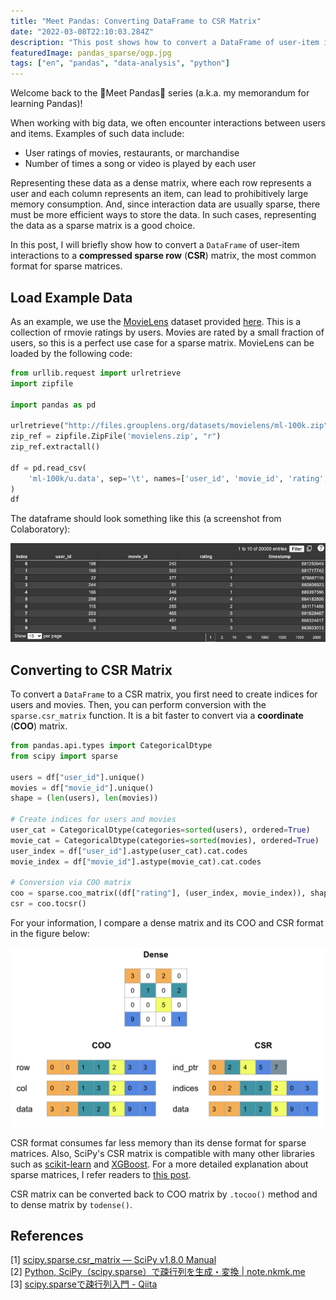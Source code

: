 ```yaml
---
title: "Meet Pandas: Converting DataFrame to CSR Matrix"
date: "2022-03-08T22:10:03.284Z"
description: "This post shows how to convert a DataFrame of user-item interactions to a compressed sparse row (CSR) matrix, the most common format for sparse matrices."
featuredImage: pandas_sparse/ogp.jpg
tags: ["en", "pandas", "data-analysis", "python"]
---
```

Welcome back to the 🐼Meet Pandas🐼 series (a.k.a. my memorandum for learning Pandas)!

When working with big data, we often encounter interactions between users and items. Examples of such data include:
- User ratings of movies, restaurants, or marchandise
- Number of times a song or video is played by each user

Representing these data as a dense matrix, where each row represents a user and each column represents an item, can lead to prohibitively large memory consumption. And, since interaction data are usually sparse, there must be more efficient ways to store the data. In such cases, representing the data as a sparse matrix is a good choice.

In this post, I will briefly show how to convert a `DataFrame` of user-item interactions to a **compressed sparse row** (**CSR**) matrix, the most common format for sparse matrices.

## Load Example Data
As an example, we use the [MovieLens](https://movielens.org/) dataset provided [here](http://grouplens.org/datasets/movielens/). This is a collection of rmovie ratings by users. Movies are rated by a small fraction of users, so this is a perfect use case for a sparse matrix. MovieLens can be loaded by the following code:

```python
from urllib.request import urlretrieve
import zipfile

import pandas as pd

urlretrieve("http://files.grouplens.org/datasets/movielens/ml-100k.zip", "movielens.zip")
zip_ref = zipfile.ZipFile('movielens.zip', "r")
zip_ref.extractall()

df = pd.read_csv(
    'ml-100k/u.data', sep='\t', names=['user_id', 'movie_id', 'rating', 'timestamp'], encoding='latin-1'
)
df
```

The dataframe should look something like this (a screenshot from Colaboratory):

![](2022-03-06-18-03-54.png)

## Converting to CSR Matrix
To convert a `DataFrame` to a CSR matrix, you first need to create indices for users and movies. Then, you can perform conversion with the `sparse.csr_matrix` function. It is a bit faster to convert via a **coordinate** (**COO**) matrix. 

```python
from pandas.api.types import CategoricalDtype
from scipy import sparse

users = df["user_id"].unique()
movies = df["movie_id"].unique()
shape = (len(users), len(movies))

# Create indices for users and movies
user_cat = CategoricalDtype(categories=sorted(users), ordered=True)
movie_cat = CategoricalDtype(categories=sorted(movies), ordered=True)
user_index = df["user_id"].astype(user_cat).cat.codes
movie_index = df["movie_id"].astype(movie_cat).cat.codes

# Conversion via COO matrix
coo = sparse.coo_matrix((df["rating"], (user_index, movie_index)), shape=shape)
csr = coo.tocsr()
```

For your information, I compare a dense matrix and its COO and CSR format in the figure below: 

![](2022-03-07-00-19-02.png)

CSR format consumes far less memory than its dense format for sparse matrices. Also, SciPy's CSR matrix is compatible with many other libraries such as [scikit-learn](https://scikit-learn.org/stable/index.html) and [XGBoost](https://xgboost.readthedocs.io/). For a more detailed explanation about sparse matrices, I refer readers to [this post](https://matteding.github.io/2019/04/25/sparse-matrices/).

CSR matrix can be converted back to COO matrix by `.tocoo()` method and to dense matrix by `todense()`.

## References
[1] [scipy.sparse.csr_matrix — SciPy v1.8.0 Manual](https://docs.scipy.org/doc/scipy/reference/generated/scipy.sparse.csr_matrix.html)  
[2] [Python, SciPy（scipy.sparse）で疎行列を生成・変換 | note.nkmk.me](https://note.nkmk.me/python-scipy-sparse-matrix-csr-csc-coo-lil/)  
[3] [scipy.sparseで疎行列入門 - Qiita](https://qiita.com/iwasaki620/items/603220d9102e82d4438e)  
